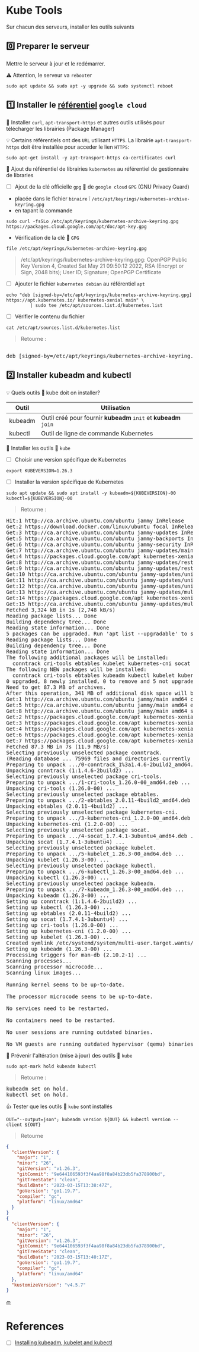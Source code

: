 # Kube Tools

Sur chacun des serveurs, installer les outils suivants

## :zero: Preparer le serveur

Mettre le serveur à jour et le redémarrer.

:warning: Attention, le serveur va `reboot`er

```
sudo apt update && sudo apt -y upgrade && sudo systemctl reboot
```

## :one: Installer le [référentiel](https://kubernetes.io/docs/tasks/tools/install-kubectl-linux/#install-using-native-package-management) `google cloud`

:round_pushpin: Installer `curl`, `apt-transport-https` et autres outils utilisés pour télécharger les librairies (Package Manager)

:bulb: Certains référentiels ont des `URL` utilisant `HTTPS`. La librairie `apt-transport-https` doit être installée pour acceder le lien `HTTPS`:

```
sudo apt-get install -y apt-transport-https ca-certificates curl
```

:round_pushpin: Ajout du référentiel de librairies `kubernetes` au référentiel de gestionnaire de libraries  

- [ ] Ajout de la clé officielle `gpg` :key: de `google cloud`  `GPG` (GNU Privacy Guard)
      
* placée dans le fichier `binaire` :grey_exclamation: `/etc/apt/keyrings/kubernetes-archive-keyring.gpg`
* en tapant la commande

```
sudo curl -fsSLo /etc/apt/keyrings/kubernetes-archive-keyring.gpg https://packages.cloud.google.com/apt/doc/apt-key.gpg
```

* Vérification de la clé :key: `GPG`

```
file /etc/apt/keyrings/kubernetes-archive-keyring.gpg
```
> /etc/apt/keyrings/kubernetes-archive-keyring.gpg: OpenPGP Public Key Version 4, Created Sat May 21 09:50:12 2022, RSA (Encrypt or Sign, 2048 bits); User ID; Signature; OpenPGP Certificate

- [ ] Ajouter le fichier `kubernetes debian` au référentiel `apt`

```
echo "deb [signed-by=/etc/apt/keyrings/kubernetes-archive-keyring.gpg] https://apt.kubernetes.io/ kubernetes-xenial main" \
         | sudo tee /etc/apt/sources.list.d/kubernetes.list
```

- [ ] Vérifier le contenu du fichier

```
cat /etc/apt/sources.list.d/kubernetes.list
```
> Retourne :
<pre> 
deb [signed-by=/etc/apt/keyrings/kubernetes-archive-keyring.gpg] https://apt.kubernetes.io/ kubernetes-xenial main
</pre>

## :two: Installer **kubeadm** and **kubectl**

:bulb: Quels outils :ice_cube: kube doit on installer? 

| Outil   | Utilisation                                                      |
|---------|------------------------------------------------------------------|
| kubeadm | Outil créé pour fournir **kubeadm** `init` et **kubeadm** `join` |
| kubectl | Outil de ligne de commande Kubernetes                            |

:round_pushpin: Installer les outils :ice_cube: `kube`

- [ ] Choisir une version spécifique de Kubernetes

```
export KUBEVERSION=1.26.3
``` 

- [ ] Installer la version spécifique de Kubernetes

```
sudo apt update && sudo apt install -y kubeadm=${KUBEVERSION}-00 kubectl=${KUBEVERSION}-00
```
> Retourne :
<pre>
Hit:1 http://ca.archive.ubuntu.com/ubuntu jammy InRelease
Get:2 https://download.docker.com/linux/ubuntu focal InRelease [57.7 kB]  
Get:3 http://ca.archive.ubuntu.com/ubuntu jammy-updates InRelease [119 kB]     
Get:5 http://ca.archive.ubuntu.com/ubuntu jammy-backports InRelease [108 kB]   
Get:6 http://ca.archive.ubuntu.com/ubuntu jammy-security InRelease [110 kB]    
Get:7 http://ca.archive.ubuntu.com/ubuntu jammy-updates/main amd64 Packages [990 kB]
Get:4 https://packages.cloud.google.com/apt kubernetes-xenial InRelease [8,993 B]
Get:8 http://ca.archive.ubuntu.com/ubuntu jammy-updates/restricted amd64 Packages [744 kB]
Get:9 http://ca.archive.ubuntu.com/ubuntu jammy-updates/restricted amd64 c-n-f Metadata [576 B]
Get:10 http://ca.archive.ubuntu.com/ubuntu jammy-updates/universe amd64 Packages [899 kB]
Get:11 http://ca.archive.ubuntu.com/ubuntu jammy-updates/universe Translation-en [180 kB]
Get:12 http://ca.archive.ubuntu.com/ubuntu jammy-updates/universe amd64 c-n-f Metadata [18.6 kB]
Get:13 http://ca.archive.ubuntu.com/ubuntu jammy-updates/multiverse amd64 Packages [24.1 kB]
Get:14 https://packages.cloud.google.com/apt kubernetes-xenial/main amd64 Packages [64.5 kB]
Get:15 http://ca.archive.ubuntu.com/ubuntu jammy-updates/multiverse amd64 c-n-f Metadata [444 B]
Fetched 3,324 kB in 1s (2,748 kB/s)                            
Reading package lists... Done
Building dependency tree... Done
Reading state information... Done
5 packages can be upgraded. Run 'apt list --upgradable' to see them.
Reading package lists... Done
Building dependency tree... Done
Reading state information... Done
The following additional packages will be installed:
  conntrack cri-tools ebtables kubelet kubernetes-cni socat
The following NEW packages will be installed:
  conntrack cri-tools ebtables kubeadm kubectl kubelet kubernetes-cni socat
0 upgraded, 8 newly installed, 0 to remove and 5 not upgraded.
Need to get 87.3 MB of archives.
After this operation, 341 MB of additional disk space will be used.
Get:1 http://ca.archive.ubuntu.com/ubuntu jammy/main amd64 conntrack amd64 1:1.4.6-2build2 [33.5 kB]
Get:5 http://ca.archive.ubuntu.com/ubuntu jammy/main amd64 ebtables amd64 2.0.11-4build2 [84.9 kB]
Get:8 http://ca.archive.ubuntu.com/ubuntu jammy/main amd64 socat amd64 1.7.4.1-3ubuntu4 [349 kB]
Get:2 https://packages.cloud.google.com/apt kubernetes-xenial/main amd64 cri-tools amd64 1.26.0-00 [18.9 MB]
Get:3 https://packages.cloud.google.com/apt kubernetes-xenial/main amd64 kubernetes-cni amd64 1.2.0-00 [27.6 MB]
Get:4 https://packages.cloud.google.com/apt kubernetes-xenial/main amd64 kubelet amd64 1.26.3-00 [20.5 MB]
Get:6 https://packages.cloud.google.com/apt kubernetes-xenial/main amd64 kubectl amd64 1.26.3-00 [10.1 MB]
Get:7 https://packages.cloud.google.com/apt kubernetes-xenial/main amd64 kubeadm amd64 1.26.3-00 [9,747 kB]     
Fetched 87.3 MB in 7s (11.9 MB/s)                                                                               
Selecting previously unselected package conntrack.
(Reading database ... 75969 files and directories currently installed.)
Preparing to unpack .../0-conntrack_1%3a1.4.6-2build2_amd64.deb ...
Unpacking conntrack (1:1.4.6-2build2) ...
Selecting previously unselected package cri-tools.
Preparing to unpack .../1-cri-tools_1.26.0-00_amd64.deb ...
Unpacking cri-tools (1.26.0-00) ...
Selecting previously unselected package ebtables.
Preparing to unpack .../2-ebtables_2.0.11-4build2_amd64.deb ...
Unpacking ebtables (2.0.11-4build2) ...
Selecting previously unselected package kubernetes-cni.
Preparing to unpack .../3-kubernetes-cni_1.2.0-00_amd64.deb ...
Unpacking kubernetes-cni (1.2.0-00) ...
Selecting previously unselected package socat.
Preparing to unpack .../4-socat_1.7.4.1-3ubuntu4_amd64.deb ...
Unpacking socat (1.7.4.1-3ubuntu4) ...
Selecting previously unselected package kubelet.
Preparing to unpack .../5-kubelet_1.26.3-00_amd64.deb ...
Unpacking kubelet (1.26.3-00) ...
Selecting previously unselected package kubectl.
Preparing to unpack .../6-kubectl_1.26.3-00_amd64.deb ...
Unpacking kubectl (1.26.3-00) ...
Selecting previously unselected package kubeadm.
Preparing to unpack .../7-kubeadm_1.26.3-00_amd64.deb ...
Unpacking kubeadm (1.26.3-00) ...
Setting up conntrack (1:1.4.6-2build2) ...
Setting up kubectl (1.26.3-00) ...
Setting up ebtables (2.0.11-4build2) ...
Setting up socat (1.7.4.1-3ubuntu4) ...
Setting up cri-tools (1.26.0-00) ...
Setting up kubernetes-cni (1.2.0-00) ...
Setting up kubelet (1.26.3-00) ...
Created symlink /etc/systemd/system/multi-user.target.wants/kubelet.service → /lib/systemd/system/kubelet.service.
Setting up kubeadm (1.26.3-00) ...
Processing triggers for man-db (2.10.2-1) ...
Scanning processes...                                                                                            
Scanning processor microcode...                                                                                  
Scanning linux images...                                                                                         

Running kernel seems to be up-to-date.

The processor microcode seems to be up-to-date.

No services need to be restarted.

No containers need to be restarted.

No user sessions are running outdated binaries.

No VM guests are running outdated hypervisor (qemu) binaries on this host.
</pre>

:round_pushpin: Prévenir l'altération (mise à jour) des outils :ice_cube: `kube`

```
sudo apt-mark hold kubeadm kubectl
```
> Retourne :
<pre>
kubeadm set on hold.
kubectl set on hold.
</pre>

:+1: Tester que les outils :ice_cube: `kube` sont installés

```
OUT="--output=json"; kubeadm version ${OUT} && kubectl version --client ${OUT}
```
> Retourne
```json
{
  "clientVersion": {
    "major": "1",
    "minor": "26",
    "gitVersion": "v1.26.3",
    "gitCommit": "9e644106593f3f4aa98f8a84b23db5fa378900bd",
    "gitTreeState": "clean",
    "buildDate": "2023-03-15T13:38:47Z",
    "goVersion": "go1.19.7",
    "compiler": "gc",
    "platform": "linux/amd64"
  }
}
{
  "clientVersion": {
    "major": "1",
    "minor": "26",
    "gitVersion": "v1.26.3",
    "gitCommit": "9e644106593f3f4aa98f8a84b23db5fa378900bd",
    "gitTreeState": "clean",
    "buildDate": "2023-03-15T13:40:17Z",
    "goVersion": "go1.19.7",
    "compiler": "gc",
    "platform": "linux/amd64"
  },
  "kustomizeVersion": "v4.5.7"
}
```

[:back:](../#round_pushpin-installation-des-outils)

# References

- [ ] [Installing kubeadm, kubelet and kubectl](https://kubernetes.io/docs/setup/production-environment/tools/kubeadm/install-kubeadm/#installing-kubeadm-kubelet-and-kubectl)
